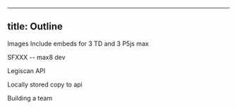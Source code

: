 
---
title: Outline
---

Images
    Include embeds for 3 TD and 3 P5js max

SFXXX -- max8 dev

Legiscan API

Locally stored copy to api

Building a team